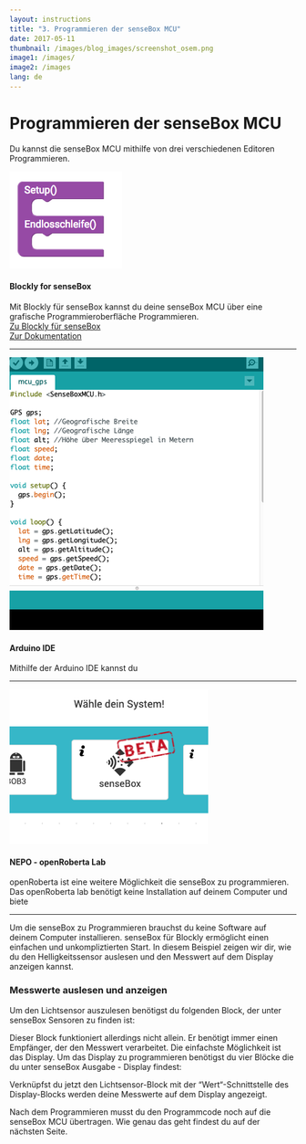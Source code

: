 ```yaml
---
layout: instructions
title: "3. Programmieren der senseBox MCU"
date: 2017-05-11
thumbnail: /images/blog_images/screenshot_osem.png
image1: /images/
image2: /images
lang: de
---
```

Programmieren der senseBox MCU
============

Du kannst die senseBox MCU mithilfe von drei verschiedenen Editoren Programmieren. 

 <div class="media">
                    <div class="media-left">
                      <a href="#">
                        <img class="media-object media-go-image" src="/images/blockly_de.png" alt="...">
                      </a>
                    </div>
                    <div class="media-body">
                      <h4 class="media-heading">Blockly for senseBox</h4>
                      Mit Blockly für senseBox kannst du deine senseBox MCU über eine grafische Programmieroberfläche Programmieren. 
                      <div class="row">
                          <div class="col-md-4">
                            <a class="btn" href="https://blockly.sensebox.de/ardublockly/?board=sensebox-mcu" target="_blank" role="button">Zu Blockly für senseBox</a> 
                          </div>
                          <div class="col-md-4">
                                <a class="btn" href="https://sensebox.github.io/books-v2/blockly/de/" target="_blank" role="button">Zur Dokumentation</a> 
                              </div>
                      </div>
                    </div>
                <hr>        
            <div class="media">        
                    <div class="media-left">
                            <a href="#">
                              <img class="media-object media-go-image" src="/images/go/edu/arduino.png" alt="...">
                            </a>
                          </div>
                          <div class="media-body">
                            <h4 class="media-heading">Arduino IDE</h4>
                            Mithilfe der Arduino IDE kannst du 
                          </div>
            </div>
            <hr>
            <div class="media">        
                    <div class="media-left">
                            <a href="#">
                              <img class="media-object media-go-image" src="/images/go/edu/nepo.png" alt="...">
                            </a>
                          </div>
                          <div class="media-body">
                            <h4 class="media-heading">NEPO - openRoberta Lab</h4>
                            openRoberta ist eine weitere Möglichkeit die senseBox zu programmieren. Das openRoberta lab benötigt keine Installation auf deinem Computer und biete
                          </div>
            </div>
            <hr>
</div> 
Um die senseBox zu Programmieren brauchst du keine Software auf deinem Computer installieren. senseBox für Blockly ermöglicht einen einfachen und unkompliztierten Start. In diesem Beispiel zeigen wir dir, wie du den Helligkeitssensor auslesen und den Messwert auf dem Display anzeigen kannst. 

### Messwerte auslesen und anzeigen
Um den Lichtsensor auszulesen benötigst du folgenden Block, der unter senseBox Sensoren zu finden ist:

Dieser Block funktioniert allerdings nicht allein. Er benötigt immer einen Empfänger, der den Messwert verarbeitet. Die einfachste Möglichkeit ist das Display. 
Um das Display zu programmieren benötigst du vier Blöcke die du unter senseBox Ausgabe - Display findest:

Verknüpfst du jetzt den Lichtsensor-Block mit der “Wert“-Schnittstelle des Display-Blocks werden deine Messwerte auf dem Display angezeigt.

Nach dem Programmieren musst du den Programmcode noch auf die senseBox MCU übertragen. Wie genau das geht findest du auf der nächsten Seite. 
